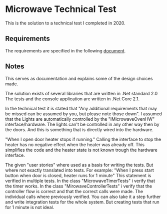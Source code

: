 # Microwave Technical Test

This is the solution to a technical test I completed in 2020.

## Requirements

The requirements are specified in the following [document](https://github.com/jonathan2266/MicrowaveTechnicalTest/blob/master/Technical_Test.pdf).

## Notes

This serves as documentation and explains some of the design choices made.

The solution exists of several libraries that are written in .Net standard 2.0
The tests and the console application are written in .Net Core 2.1.

In the technical test it is stated that "Any additional requirements that may be missed can be assumed by you, but please note those down".
I assumed that the Lights are automatically controlled by the "IMicrowaveOvenHW" interface/hardware. The lights can't be controlled in any other way then by the doors. And this is something that is directly wired into the hardware.

"When I open door heater stops if running."
Calling the interface to stop the heater has no negative effect when the heater was already off. This simplifies the code and the heater state is not known trough the hardware interface.

The given "user stories" where used as a basis for writing the tests. But where not exactly translated into tests.
For example: "When I press start button when door is closed, heater runs for 1 minute"
This statement is verified in multiple tests. In the class "MicrowaveTimerTests" i verify that the timer works.
In the class "MirowaveControllerTests" i verify that the controller flow is correct and that the correct calls were made.
The individual calls where previously verified. You can also take it a step further and write integration tests for the whole system.
But creating tests that run for 1 minute is not ideal.
